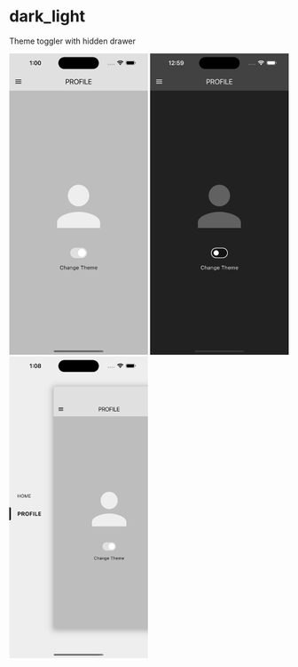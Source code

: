 # dark_light

Theme toggler with hidden drawer

<p align="left">
  <img src="assets/images/light.png?raw=true" alt="Light Mode" width="250"/> <img src="assets/images/dark.png?raw=true" alt="Dark Mode" width="250"/> <img src="assets/images/drawer.png?raw=true" alt="Hidden Drawer" width="250"/>
</p>
